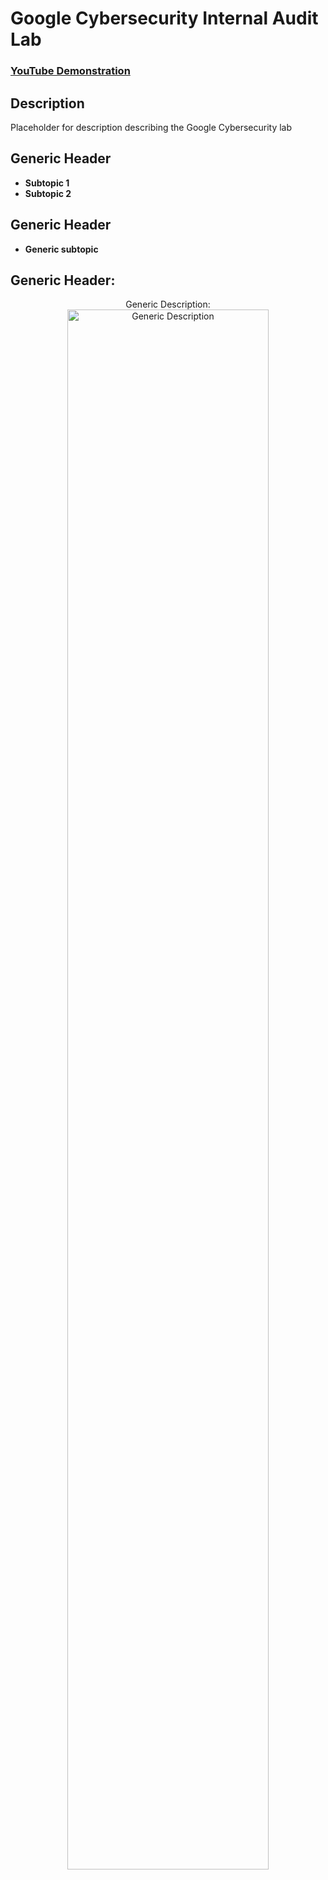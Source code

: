 <h1>Google Cybersecurity Internal Audit Lab</h1>

 ### [YouTube Demonstration](https://youtu.be/7eJexJVCqJo)

<h2>Description</h2>
Placeholder for description describing the Google Cybersecurity lab
<br />


<h2>Generic Header</h2>

- <b>Subtopic 1</b> 
- <b>Subtopic 2</b>

<h2>Generic Header</h2>

- <b>Generic subtopic</b> 

<h2>Generic Header:</h2>

<p align="center">
Generic Description: <br/>
<img src="https://i.ibb.co/vqdXPzy/Lester-Lumanog-headshot-USA.jpg" height="80%" width="80%" alt="Generic Description"/> 
<br />
<br />

</p>

<!--
 ```diff
- text in red
+ text in green
! text in orange
# text in gray
@@ text in purple (and bold)@@
```
--!>
